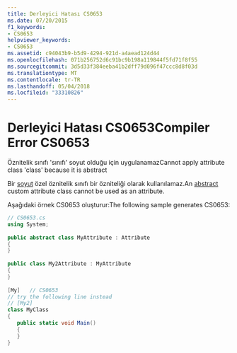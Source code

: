 ```yaml
---
title: Derleyici Hatası CS0653
ms.date: 07/20/2015
f1_keywords:
- CS0653
helpviewer_keywords:
- CS0653
ms.assetid: c94043b9-b5d9-4294-921d-a4aead124d44
ms.openlocfilehash: 071b256752d6c91bc9b198a119844f5fd71f8f55
ms.sourcegitcommit: 3d5d33f384eeba41b2dff79d096f47ccc8d8f03d
ms.translationtype: MT
ms.contentlocale: tr-TR
ms.lasthandoff: 05/04/2018
ms.locfileid: "33310826"
---
```

# <a name="compiler-error-cs0653"></a><span data-ttu-id="ec333-102">Derleyici Hatası CS0653</span><span class="sxs-lookup"><span data-stu-id="ec333-102">Compiler Error CS0653</span></span>
<span data-ttu-id="ec333-103">Öznitelik sınıfı 'sınıfı' soyut olduğu için uygulanamaz</span><span class="sxs-lookup"><span data-stu-id="ec333-103">Cannot apply attribute class 'class' because it is abstract</span></span>  
  
 <span data-ttu-id="ec333-104">Bir [soyut](../../csharp/language-reference/keywords/abstract.md) özel öznitelik sınıfı bir özniteliği olarak kullanılamaz.</span><span class="sxs-lookup"><span data-stu-id="ec333-104">An [abstract](../../csharp/language-reference/keywords/abstract.md) custom attribute class cannot be used as an attribute.</span></span>  
  
 <span data-ttu-id="ec333-105">Aşağıdaki örnek CS0653 oluşturur:</span><span class="sxs-lookup"><span data-stu-id="ec333-105">The following sample generates CS0653:</span></span>  
  
```csharp  
// CS0653.cs  
using System;  
  
public abstract class MyAttribute : Attribute  
{  
}  
  
public class My2Attribute : MyAttribute  
{  
}  
  
[My]   // CS0653  
// try the following line instead  
// [My2]  
class MyClass  
{  
   public static void Main()  
   {  
   }  
}  
```
